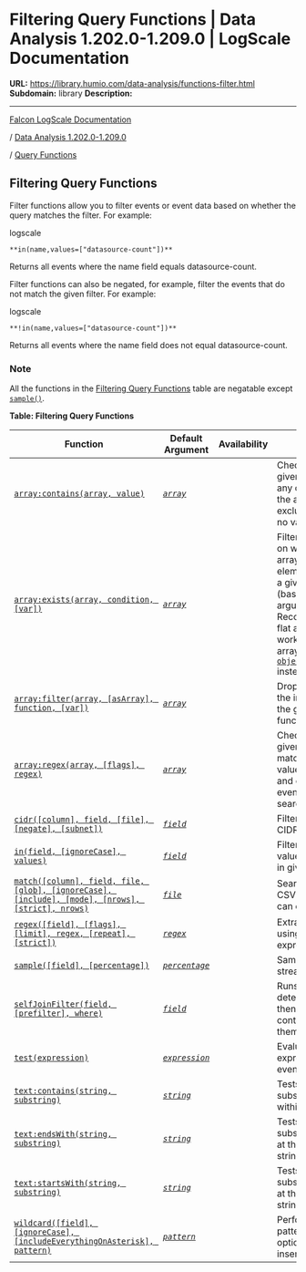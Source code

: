 # Filtering Query Functions | Data Analysis 1.202.0-1.209.0 | LogScale Documentation

**URL:** https://library.humio.com/data-analysis/functions-filter.html
**Subdomain:** library
**Description:** 

---

[Falcon LogScale Documentation](https://library.humio.com)

/ [Data Analysis 1.202.0-1.209.0](data-analysis-docs.html)

/ [Query Functions](functions.html)

## Filtering Query Functions

Filter functions allow you to filter events or event data based on whether the query matches the filter. For example: 

logscale
    
    
    **in(name,values=["datasource-count"])**

Returns all events where the name field equals datasource-count. 

Filter functions can also be negated, for example, filter the events that do not match the given filter. For example: 

logscale
    
    
    **!in(name,values=["datasource-count"])**

Returns all events where the name field does not equal datasource-count. 

### Note

All the functions in the [Filtering Query Functions](functions-filter.html#table_functions-filtering "Table: Filtering Query Functions") table are negatable except [`sample()`](functions-sample.html "sample\(\)"). 

**Table: Filtering Query Functions**

Function| Default Argument| Availability| Description  
---|---|---|---  
[`array:contains(array, value)`](functions-array-contains.html "array:contains\(\)")| [_`array`_](functions-array-contains.html#query-functions-array-contains-array)|  |  Checks whether the given value matches any of the values of the array and excludes the event if no value matches.   
[`array:exists(array, condition, [var])`](functions-array-exists.html "array:exists\(\)")| [_`array`_](functions-array-exists.html#query-functions-array-exists-array)|  |  Filters events based on whether the given array contains an element that satisfies a given condition (based on the array argument). Recommended for flat arrays. Does not work on nested arrays — use [`objectArray:exists()`](functions-objectarray-exists.html "objectArray:exists\(\)") instead.   
[`array:filter(array, [asArray], function, [var])`](functions-array-filter.html "array:filter\(\)")| [_`array`_](functions-array-filter.html#query-functions-array-filter-array)|  |  Drops entries from the input array using the given filtering function.   
[`array:regex(array, [flags], regex)`](functions-array-regex.html "array:regex\(\)")| [_`array`_](functions-array-regex.html#query-functions-array-regex-array)|  |  Checks whether the given pattern matches any of the values of the array and excludes the event from the search result.   
[`cidr([column], field, [file], [negate], [subnet])`](functions-cidr.html "cidr\(\)")| [_`field`_](functions-cidr.html#query-functions-cidr-field)|  |  Filters events using CIDR subnets.   
[`in(field, [ignoreCase], values)`](functions-in.html "in\(\)")| [_`field`_](functions-in.html#query-functions-in-field)|  |  Filters records by values where field is in given values.   
[`match([column], field, file, [glob], [ignoreCase], [include], [mode], [nrows], [strict], nrows)`](functions-match.html "match\(\)")| [_`file`_](functions-match.html#query-functions-match-file)|  |  Searches text using a CSV or JSON file and can enhance entries.   
[`regex([field], [flags], [limit], regex, [repeat], [strict])`](functions-regex.html "regex\(\)")| [_`regex`_](functions-regex.html#query-functions-regex-regex)|  |  Extracts new fields using a regular expression.   
[`sample([field], [percentage])`](functions-sample.html "sample\(\)")| [_`percentage`_](functions-sample.html#query-functions-sample-percentage)|  |  Samples the event stream.   
[`selfJoinFilter(field, [prefilter], where)`](functions-selfjoinfilter.html "selfJoinFilter\(\)")| [_`field`_](functions-selfjoinfilter.html#query-functions-selfjoinfilter-field)|  |  Runs query to determine IDs, and then gets all events containing one of them.   
[`test(expression)`](functions-test.html "test\(\)")| [_`expression`_](functions-test.html#query-functions-test-expression)|  |  Evaluates boolean expression and filters events.   
[`text:contains(string, substring)`](functions-text-contains.html "text:contains\(\)")| [_`string`_](functions-text-contains.html#query-functions-text-contains-string)|  |  Tests if a specific substring is present within a given string.   
[`text:endsWith(string, substring)`](functions-text-endswith.html "text:endsWith\(\)")| [_`string`_](functions-text-endswith.html#query-functions-text-endswith-string)|  |  Tests if a specific substring is present at the end of a given string.   
[`text:startsWith(string, substring)`](functions-text-startswith.html "text:startsWith\(\)")| [_`string`_](functions-text-startswith.html#query-functions-text-startswith-string)|  |  Tests if a specific substring is present at the start of a given string.   
[`wildcard([field], [ignoreCase], [includeEverythingOnAsterisk], pattern)`](functions-wildcard.html "wildcard\(\)")| [_`pattern`_](functions-wildcard.html#query-functions-wildcard-pattern)|  |  Performs a wildcard pattern search with optional case insensitivity.
